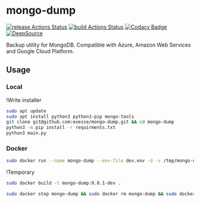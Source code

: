 # mongo-dump
[![release Actions Status](https://github.com/exesse/mongo-dump/workflows/release/badge.svg)](https://github.com/exesse/mongo-dump/actions)
[![build Actions Status](https://github.com/exesse/mongo-dump/workflows/build/badge.svg)](https://github.com/exesse/mongo-dump/actions)
[![Codacy Badge](https://app.codacy.com/project/badge/Grade/0484d1d38b5d41318f0980126a1c45a9)](https://www.codacy.com/gh/exesse/mongo-dump/dashboard?utm_source=github.com&amp;utm_medium=referral&amp;utm_content=exesse/mongo-dump&amp;utm_campaign=Badge_Grade)
[![DeepSource](https://deepsource.io/gh/exesse/mongo-dump.svg/?label=active+issues&show_trend=true)](https://deepsource.io/gh/exesse/mongo-dump/?ref=repository-badge)
 
Backup utility for MongoDB. Compatible with Azure, Amazon Web Services and Google Cloud Platform.

## Usage

### Local
!Write installer
```bash
sudo apt update
sudo apt install python3 python3-pip mongo-tools
git clone git@github.com:exesse/mongo-dump.git && cd mongo-dump
python3 -m pip install -r requirments.txt
python3 main.py
```

### Docker
````bash
sudo docker run --name mongo-dump --env-file dev.env -d -v /tmp/mongo-dump:/tmp/mongo-dump -v ~/dev.json:/mongo-dump/key.json:ro mongo-dump:0.0.1-dev
````

!Temporary 
```bash
sudo docker build -t mongo-dump:0.0.1-dev .

sudo docker stop mongo-dump && sudo docker rm mongo-dump && sudo docker rmi mongo-dump:0.0.1-dev
```